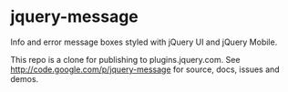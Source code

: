 jquery-message
==============

Info and error message boxes styled with jQuery UI and jQuery Mobile.

This repo is a clone for publishing to plugins.jquery.com. 
See http://code.google.com/p/jquery-message for source, docs, issues and demos.
